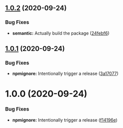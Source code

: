 ## [1.0.2](https://github.com/zaida04/Quizizz.js/compare/v1.0.1...v1.0.2) (2020-09-24)


### Bug Fixes

* **semantic:** Actually build the package ([24febf6](https://github.com/zaida04/Quizizz.js/commit/24febf6303b3f02568603d76a8df3550824a7a26))

## [1.0.1](https://github.com/zaida04/Quizizz.js/compare/v1.0.0...v1.0.1) (2020-09-24)


### Bug Fixes

* **npmignore:** Intentionally trigger a release ([3a17077](https://github.com/zaida04/Quizizz.js/commit/3a17077db58a2a1ace617abe83bcf0af4f2b30a3))

# 1.0.0 (2020-09-24)


### Bug Fixes

* **npmignore:** Intentionally trigger a release ([f14196e](https://github.com/zaida04/Quizizz.js/commit/f14196e73a3927ea10eccb49d2b074e4376160a0))
